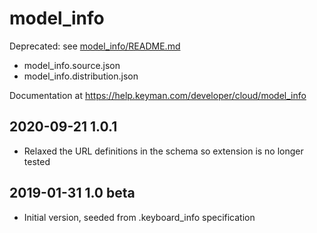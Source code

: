 # model_info

Deprecated: see [model_info/README.md](../model_info/README.md)

* model_info.source.json
* model_info.distribution.json

Documentation at https://help.keyman.com/developer/cloud/model_info

## 2020-09-21 1.0.1
* Relaxed the URL definitions in the schema so extension is no longer tested

## 2019-01-31 1.0 beta
* Initial version, seeded from .keyboard_info specification
